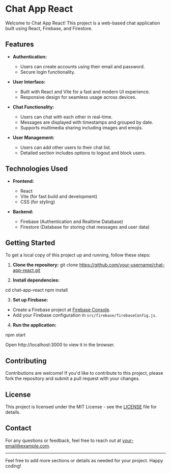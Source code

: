 # Chat App React

Welcome to Chat App React! This project is a web-based chat application built using React, Firebase, and Firestore.

## Features

- **Authentication:**
  - Users can create accounts using their email and password.
  - Secure login functionality.

- **User Interface:**
  - Built with React and Vite for a fast and modern UI experience.
  - Responsive design for seamless usage across devices.

- **Chat Functionality:**
  - Users can chat with each other in real-time.
  - Messages are displayed with timestamps and grouped by date.
  - Supports multimedia sharing including images and emojis.

- **User Management:**
  - Users can add other users to their chat list.
  - Detailed section includes options to logout and block users.

## Technologies Used

- **Frontend:**
  - React
  - Vite (for fast build and development)
  - CSS (for styling)

- **Backend:**
  - Firebase (Authentication and Realtime Database)
  - Firestore (Database for storing chat messages and user data)

## Getting Started

To get a local copy of this project up and running, follow these steps:

1. **Clone the repository:**
 git clone https://github.com/your-username/chat-app-react.git


2. **Install dependencies:**

cd chat-app-react
npm install


3. **Set up Firebase:**
- Create a Firebase project at [Firebase Console](https://console.firebase.google.com/).
- Add your Firebase configuration in `src/firebase/firebaseConfig.js`.

4. **Run the application:**

npm start

Open http://localhost:3000 to view it in the browser.

## Contributing

Contributions are welcome! If you'd like to contribute to this project, please fork the repository and submit a pull request with your changes.

## License

This project is licensed under the MIT License - see the [LICENSE](LICENSE) file for details.

## Contact

For any questions or feedback, feel free to reach out at your-email@example.com.

---

Feel free to add more sections or details as needed for your project. Happy coding!
